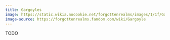 ```yaml
---
title: Gargoyles
image: https://static.wikia.nocookie.net/forgottenrealms/images/1/1f/Gargoyle.jpg
image-source: https://forgottenrealms.fandom.com/wiki/Gargoyle
---
```


TODO
